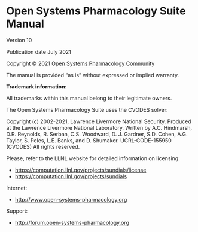 # Open Systems Pharmacology Suite Manual

Version 10

Publication date July 2021

Copyright © 2021 [Open Systems Pharmacology Community](../references.md#115)

The manual is provided “as is” without expressed or implied warranty.

**Trademark information:**

All trademarks within this manual belong to their legitimate owners.

The Open Systems Pharmacology Suite uses the CVODES solver:

Copyright (c) 2002-2021, Lawrence Livermore National Security.
Produced at the Lawrence Livermore National Laboratory.
Written by A.C. Hindmarsh, D.R. Reynolds, R. Serban, C.S. Woodward, D. J. Gardner, S.D. Cohen, A.G. Taylor, S. Peles, L.E. Banks, and D. Shumaker.
UCRL-CODE-155950 (CVODES)
All rights reserved.

Please, refer to the LLNL website for detailed information on licensing:

- https://computation.llnl.gov/projects/sundials/license
- https://computation.llnl.gov/projects/sundials

Internet:

- http://www.open-systems-pharmacology.org

Support:

- http://forum.open-systems-pharmacology.org
